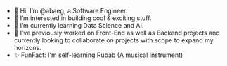 - 👋 Hi, I’m @abaeg, a Software Engineer.
- 👀 I’m interested in building cool & exciting stuff.
- 🌱 I’m currently learning Data Science and AI.
- 💞️ I’ve previously worked on Front-End as well as Backend projects and currently looking to collaborate on projects with scope to expand my horizons.
- ✨ FunFact: I'm self-learning Rubab (A musical Instrument)




<!---
abaeg/abaeg is a ✨ special ✨ repository because its `README.md` (this file) appears on your GitHub profile.
You can click the Preview link to take a look at your changes.
--->
